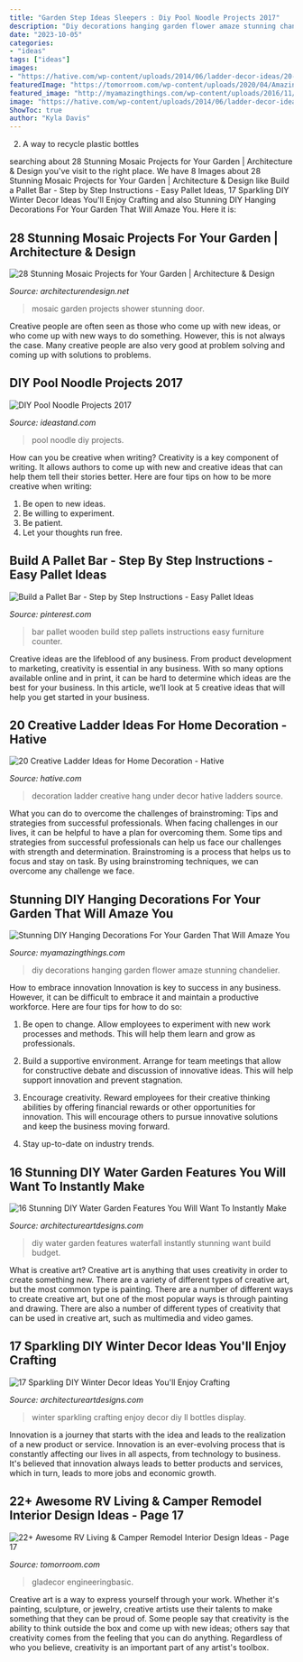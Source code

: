 ```yaml
---
title: "Garden Step Ideas Sleepers : Diy Pool Noodle Projects 2017"
description: "Diy decorations hanging garden flower amaze stunning chandelier"
date: "2023-10-05"
categories:
- "ideas"
tags: ["ideas"]
images:
- "https://hative.com/wp-content/uploads/2014/06/ladder-decor-ideas/20-ladder-decor-ideas.jpg"
featuredImage: "https://tomorroom.com/wp-content/uploads/2020/04/Amazing-RV-Living-Camper-Remodel-Interior-Design-Ideas-17-640x960.jpg"
featured_image: "http://myamazingthings.com/wp-content/uploads/2016/11/xhangingflowerschandelier.jpg.pagespeed.ic_.SFvbHRPVlB.jpg"
image: "https://hative.com/wp-content/uploads/2014/06/ladder-decor-ideas/20-ladder-decor-ideas.jpg"
ShowToc: true
author: "Kyla Davis"
---
```



2. A way to recycle plastic bottles 

	

		
searching about 28 Stunning Mosaic Projects for Your Garden | Architecture &amp; Design you've visit to the right place. We have 8 Images about 28 Stunning Mosaic Projects for Your Garden | Architecture &amp; Design like Build a Pallet Bar - Step by Step Instructions - Easy Pallet Ideas, 17 Sparkling DIY Winter Decor Ideas You&#039;ll Enjoy Crafting and also Stunning DIY Hanging Decorations For Your Garden That Will Amaze You. Here it is:
		
    
## 28 Stunning Mosaic Projects For Your Garden | Architecture &amp; Design

<img loading=lazy src="http://cdn.architecturendesign.net/wp-content/uploads/2014/09/mosaic-garden-project-20.jpg" onerror="this.onerror=null;this.src='https://tse4.mm.bing.net/th?id=OIP.GN0mKnVY9rCiFX6uNWWD0gHaJ4&amp;pid=15.1';" alt="28 Stunning Mosaic Projects for Your Garden | Architecture &amp; Design">

_Source: architecturendesign.net_

>mosaic garden projects shower stunning door. 

	

Creative people are often seen as those who come up with new ideas, or who come up with new ways to do something. However, this is not always the case. Many creative people are also very good at problem solving and coming up with solutions to problems.

    
## DIY Pool Noodle Projects 2017

<img loading=lazy src="https://ideastand.com/wp-content/uploads/2015/10/2-diy-pool-noodle-projects.jpg" onerror="this.onerror=null;this.src='https://tse4.mm.bing.net/th?id=OIP.Rz_MzfZOWK_1caXLs-otaAHaLG&amp;pid=15.1';" alt="DIY Pool Noodle Projects 2017">

_Source: ideastand.com_

>pool noodle diy projects. 

	

How can you be creative when writing?
Creativity is a key component of writing. It allows authors to come up with new and creative ideas that can help them tell their stories better. Here are four tips on how to be more creative when writing:
1. Be open to new ideas.
2. Be willing to experiment.
3. Be patient.
4. Let your thoughts run free.

    
## Build A Pallet Bar - Step By Step Instructions - Easy Pallet Ideas

<img loading=lazy src="https://i.pinimg.com/736x/77/b2/bf/77b2bfbac3f5e15635d88c7e143e5122.jpg" onerror="this.onerror=null;this.src='https://tse1.mm.bing.net/th?id=OIP.WeIDIdHQfBxD6EPK6U6_iwHaJ4&amp;pid=15.1';" alt="Build a Pallet Bar - Step by Step Instructions - Easy Pallet Ideas">

_Source: pinterest.com_

>bar pallet wooden build step pallets instructions easy furniture counter. 

	

Creative ideas are the lifeblood of any business. From product development to marketing, creativity is essential in any business. With so many options available online and in print, it can be hard to determine which ideas are the best for your business. In this article, we’ll look at 5 creative ideas that will help you get started in your business.

    
## 20 Creative Ladder Ideas For Home Decoration - Hative

<img loading=lazy src="https://hative.com/wp-content/uploads/2014/06/ladder-decor-ideas/20-ladder-decor-ideas.jpg" onerror="this.onerror=null;this.src='https://tse2.mm.bing.net/th?id=OIP.DnWg652kQc8FWCIogHUlCgHaLI&amp;pid=15.1';" alt="20 Creative Ladder Ideas for Home Decoration - Hative">

_Source: hative.com_

>decoration ladder creative hang under decor hative ladders source. 

	

What you can do to overcome the challenges of brainstroming: Tips and strategies from successful professionals.
When facing challenges in our lives, it can be helpful to have a plan for overcoming them. Some tips and strategies from successful professionals can help us face our challenges with strength and determination. Brainstroming is a process that helps us to focus and stay on task. By using brainstroming techniques, we can overcome any challenge we face.

    
## Stunning DIY Hanging Decorations For Your Garden That Will Amaze You

<img loading=lazy src="http://myamazingthings.com/wp-content/uploads/2016/11/xhangingflowerschandelier.jpg.pagespeed.ic_.SFvbHRPVlB.jpg" onerror="this.onerror=null;this.src='https://tse1.mm.bing.net/th?id=OIP.8CseRBdzT2IdquOm6NmbqQHaLH&amp;pid=15.1';" alt="Stunning DIY Hanging Decorations For Your Garden That Will Amaze You">

_Source: myamazingthings.com_

>diy decorations hanging garden flower amaze stunning chandelier. 

	

How to embrace innovation
Innovation is key to success in any business. However, it can be difficult to embrace it and maintain a productive workforce. Here are four tips for how to do so:
1) Be open to change. Allow employees to experiment with new work processes and methods. This will help them learn and grow as professionals.

2) Build a supportive environment. Arrange for team meetings that allow for constructive debate and discussion of innovative ideas. This will help support innovation and prevent stagnation.

3) Encourage creativity. Reward employees for their creative thinking abilities by offering financial rewards or other opportunities for innovation. This will encourage others to pursue innovative solutions and keep the business moving forward.

4) Stay up-to-date on industry trends.

    
## 16 Stunning DIY Water Garden Features You Will Want To Instantly Make

<img loading=lazy src="https://www.architectureartdesigns.com/wp-content/uploads/2020/06/16-Stunning-DIY-Water-Garden-Features-You-Will-Want-To-Instantly-Make-15.jpg" onerror="this.onerror=null;this.src='https://tse2.mm.bing.net/th?id=OIP.PncKmtcurYI6kp9kSOP3jwHaLH&amp;pid=15.1';" alt="16 Stunning DIY Water Garden Features You Will Want To Instantly Make">

_Source: architectureartdesigns.com_

>diy water garden features waterfall instantly stunning want build budget. 

	

What is creative art?
Creative art is anything that uses creativity in order to create something new. There are a variety of different types of creative art, but the most common type is painting. There are a number of different ways to create creative art, but one of the most popular ways is through painting and drawing. There are also a number of different types of creativity that can be used in creative art, such as multimedia and video games.

    
## 17 Sparkling DIY Winter Decor Ideas You&#039;ll Enjoy Crafting

<img loading=lazy src="https://www.architectureartdesigns.com/wp-content/uploads/2019/11/17-Sparkling-DIY-Winter-Decor-Ideas-Youll-Enjoy-Crafting-11.jpg" onerror="this.onerror=null;this.src='https://tse4.mm.bing.net/th?id=OIP.p1aL356SogoK2UbqE96p4AHaKq&amp;pid=15.1';" alt="17 Sparkling DIY Winter Decor Ideas You&#039;ll Enjoy Crafting">

_Source: architectureartdesigns.com_

>winter sparkling crafting enjoy decor diy ll bottles display. 

	

Innovation is a journey that starts with the idea and leads to the realization of a new product or service. Innovation is an ever-evolving process that is constantly affecting our lives in all aspects, from technology to business. It's believed that innovation always leads to better products and services, which in turn, leads to more jobs and economic growth.

    
## 22+ Awesome RV Living &amp; Camper Remodel Interior Design Ideas - Page 17

<img loading=lazy src="https://tomorroom.com/wp-content/uploads/2020/04/Amazing-RV-Living-Camper-Remodel-Interior-Design-Ideas-17-640x960.jpg" onerror="this.onerror=null;this.src='https://tse3.mm.bing.net/th?id=OIP.Dsly9TUKrVikudYQ0m_QiQHaLH&amp;pid=15.1';" alt="22+ Awesome RV Living &amp; Camper Remodel Interior Design Ideas - Page 17">

_Source: tomorroom.com_

>gladecor engineeringbasic. 

	

Creative art is a way to express yourself through your work. Whether it's painting, sculpture, or jewelry, creative artists use their talents to make something that they can be proud of. Some people say that creativity is the ability to think outside the box and come up with new ideas; others say that creativity comes from the feeling that you can do anything. Regardless of who you believe, creativity is an important part of any artist's toolbox.

